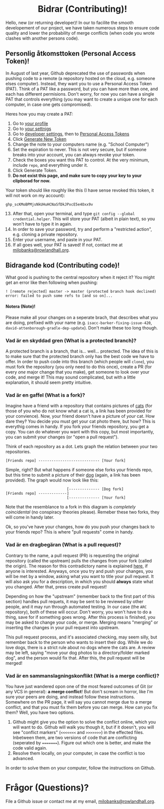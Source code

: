 <h1 align="center">Bidrar (Contributing)!</h1>
Hello, new (or returning developer)! In our to facilite the smooth developement of our project, we have taken numerous steps to ensure code quality and lower the probability of merge conflicts (when code you wrote clashes with another persons code).

## Personlig åtkomsttoken (Personal Access Token)!
In August of last year, Github deprecated the use of passwords when pushing code to a remote (a repository hosted on the cloud, e.g. someone elses computer). Instead, they want you to use a Personal Access Token (PAT). Think of a PAT like a password, but you can have more than one, and each has different permisions. Don't worry, for now you can have a single PAT that controls everything (you may want to create a unique one for each computer, in case one gets compromised).

Heres how you may create a PAT:
1. Go to [your profile](https://github.com)
2. Go to [your settnigs](https://github.com/settings/profile)
3. Go to [developer settings](https://github.com/settings/apps), then to [Personal Access Tokens](https://github.com/settings/tokens)
4. Click [Generate New Token](https://github.com/settings/tokens/new)
5. Change the note to your computers name (e.g. "School Computer")
6. Set the expiration to never. This is not very secure, but if someone breaks into your account, you can always revoke your token.
10. Check the boxes you want this PAT to control. At the very minimum, include `repo`, and everything under it.
11. Click Generate Token.
12. **Do not exist this page, and make sure to copy your key to your clipborad for now.**

Your token should like roughly like this (I have sense revoked this token, it will not work on my account):
```
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
```

13. After that, open your terminal, and type `git config --global credential.helper`. This will store your PAT (albeit in plain text), so you won't have to type it in again.
14. In order to save your password, try and perform a "restricted action", e.g. cloning a private repository.
15. Enter your username, and paste in your PAT.
16. If all goes well, your PAT is saved! If not, contact me at [milobanks@rowlandhall.org](mailto:milobanks@rowlandhall.org).

## Bidragande kod (Contributing code)!
What good is pushing to the central repository when it reject it? You might get an error like then following when pushing:
```
! [remote rejected] master -> master (protected branch hook declined)
error: failed to push some refs to [and so on]...
```

#### Notera (Note)!
Please make all your changes on a seperate brach, that describes what you are doing, prefixed with your name (e.g. `isacc-barker-fixing-issue-420`, `david-attenborough-gradle-dep-update`). Don't make these too long though.

### Vad är en skyddad gren (What is a protected branch)?
A protected branch is a branch, that is... well... protected. The idea of this is to make sure that the protected branch only has the best code we have to offer. In order to push code into this branch (which people will `clone`), you must fork the repository (you only need to do this once), create a PR (for every *one* major change that you make), get someone to look over your code, and merge it! This may sound complicated, but with a little explanation, it should seem pretty intuitive.

### Vad är en gaffel (What is a fork)?
Imagine have a friend with a repository that contains pictures of [cats](https://en.wikipedia.org/wiki/Cat) (for those of you who do not know what a cat is, a link has been provided for your convience). Now, your friend doesn't have a picture of *your* cat. How dare they‽ You decide you must get your cat photo there, but how? This is everythig comes in handy. If you fork your friends repository, you get a copy. You can do whatever you want with this copy, but most importantly, you can submit your changes (or "open a pull request").

Think of each repository as a dot. Lets graph the relation between your two repositories.

```
[Friends repo] ---------------------------- [Your fork]
```

Simple, right? But what happens if someone else forks your friends repo, but this time to submit a picture of their [dog](https://en.wikipedia.org/wiki/Dog) (again, a link has been provided). The graph would now look like this:

```
                            [-------------- [Dog fork]
[Friends repo] -------------]
                            [-------------- [Your fork]
```

Note that the resemblance to a fork in this diagram is *completely coincidental* (no conspiracy theories please). Remeber these two forks, they will come in handy later.

Ok, so you've have your changes, how do you push your changes back to your friends repo? This is where "pull requests" come in handy.

### Vad är en dragbegäran (What is a pull request)?
Contrary to the name, a pull request (PR) is requesting the original repository (called the upstream) pulls the changes from your fork (called the origin). The reason for this contradictory name is explained [here](https://stackoverflow.com/questions/21657430/why-is-a-git-pull-request-not-called-a-push-request), if anyone is interested. Anyways, once you try and push your changes, you will be met by a window, asking what you want to title your pull request. It will also ask you for a description, in which you should **always** state what you changed. After that, press create pull request!

Depending on how the "upstream" (remember back to the first part of this section) handles pull requets, it may be sent to be reviewed by other people, and it may run through automated testing. In our case (the `ARC` repository), both of these will occur. Don't worry, you won't have to do a thing, save for if something goes wrong. After this process is finished, you may be asked to change your code, or merge. Merging means "merging" or inserting the changes in your pull request into upstream.

This pull request process, and it's associated checking, may seem silly, but remember back to the person who wants to insert their dog. While we do love dogs, there is a strict rule about no dogs where the cats are. A review may be left, saying "move your dog photos to a directory/folder marked dog", and the person would fix that. After this, the pull request will be merged!

### Vad är en sammanslagningskonflikt (What is a merge conflict)?
You have just wandered opon one of the most feared outcomes of Git (or any VCS in general): **a merge conflict**! But don't scream in horror, like I'm sure your peers are doing, and instead follow these instructions. Somewhere on the PR page, it will say you cannot merge due to a merge conflict, and that you must fix them before you can merge. How can you fix them? Well, you have two options.

1. Github might give you the option to solve the conflict online, which you will want to do. Github will walk you though it, but if it doesn't, you will see "conflict markers" (`<<<<<<<` and `>>>>>>>`) in the effected files. Inbetween them, are two versions of code that are conflicting (seperated by `=======`). Figure out which one is better, and make the code valid again.
2. Resolve them locally, on your computer, in case the conflict is too advanced.

In order to solve them on your computer, follow the instructions on Github.

# Frågor (Questions)?
File a Github issue or contact me at my email, [milobanks@rowlandhall.org](mailto:milobanks@rowlandhall.org).


